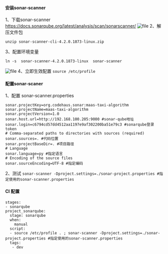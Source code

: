 #### 安装sonar-scanner
1、下载sonar-scanner
https://docs.sonarqube.org/latest/analysis/scan/sonarscanner/
![file](/upload/2019/10/image-157465195130520191125111911961.png)
2、解压文件包
```
unzip sonar-scanner-cli-4.2.0.1873-linux.zip
```
3、配置环境变量
```
ln -s  sonar-scanner-4.2.0.1873-linux  sonar-scanner
```
![file](/upload/2019/10/image-157465214683820191125112226191.png)
4、立即生效配置
`source /etc/profile`

#### 配置sonar-scaner
1、配置 sonar-scanner.properties 
```
sonar.projectKey=org.codehaus.sonar:maas-taxi-algorithm
sonar.projectName=maas-taxi-algorithm
sonar.projectVersion=1.0
sonar.host.url=http://192.168.100.205:9000 #sonar-qube地址
sonar.login=c6794cd57dd4512aa1197e9af302200ba51e79c3 #sonarqube登录token
# Comma-separated paths to directories with sources (required) 
sonar.sources=. #代码位置
sonar.projectBaseDir=. #项目路径
# Language
sonar.language=py #指定语言
# Encoding of the source files
sonar.sourceEncoding=UTF-8 #指定编码
```
2、测试
`sonar-scanner -Dproject.settings=./sonar-project.properties #指定使用的sonar-scanner.properties`

#### CI 配置
```
stages:
- sonarqube
project_sonarqube:
  stage: sonarqube
  when:
    manual
  script:
  - source /etc/profile . ; sonar-scanner -Dproject.settings=./sonar-project.properties #指定使用的sonar-scanner.properties 
  tags:
   - dev
```